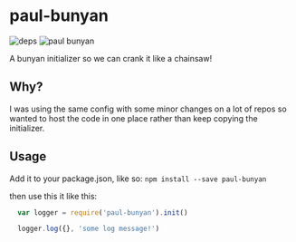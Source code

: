 # paul-bunyan
![deps](http://img.shields.io/david/dev/apriendeau/paul-bunyan.svg?style=flat-square)
![paul bunyan](https://github.com/apriendeau/paul-bunyan/raw/master/img/1386914471_17mkqox_iwfc2q0.gif)

A bunyan initializer so we can crank it like a chainsaw!

## Why?
I was using the same config with some minor changes on a lot of repos
so wanted to host the code in one place rather than keep copying the
initializer.

## Usage

Add it to your package.json, like so:
`npm install --save paul-bunyan`

then use this it like this:

```javascript
  var logger = require('paul-bunyan').init()

  logger.log({}, 'some log message!')
```
